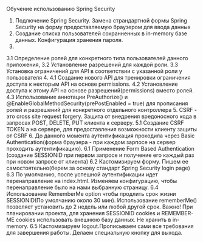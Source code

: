 Обучение использованию Spring Security

1. Подлючение Spring Security. Замена страндартной формы Spring Security на форму предоставляемую браузером для ввода данных
2. Создание списка пользователей сохранненных в in-memory базе данных. Конфигурация хранения пароля.
3.
 3.1 Определение ролей для конкретного типа пользователей данного приложения, 
 3.2 Установление разрешений для каждой роли.
 3.3 Установка ограничений для API в соответствии с указанной роли у пользователя
4.
 4.1 Создание нового API для тренировки ограничения доступа к некторым API на основе permissions.
 4.2 Установление доступа к этому API на основе разрешений(permissions) вместо ролей.
 4.3 Использование аннотации PreAuthorize() и @EnableGlobalMethodSecurity(prePostEnabled = true)  для прописания ролей и разрешений для конкретного отдельного контроллера
 5. CSRF  - это cross site request forgery. Защита от внедрения вредоносного кода в запросах POST, DELETE, PUT клиента к серверу.
 5.1 Создание CSRF TOKEN а на сервере, для предоставления возможности клиенту защиты от CSRF
 6. До данного момента аутентификация проходила через Basic Authentication(форма браузера - при каждом зарпосе на сервер проходить аутентификацию). 
 6.1 Применение Form Based Authentication (создание SESSIONID при первом запросе и получение его каждый раз при новом запросе от клиента)
 6.2 Кастомизируем форму. Пишем ее самостоятельно(берем за основу стандарт Spring Security login page)
 6.3 По умолчанию, после успешной аутентификации идет перенаправление на index.html. Изменяем конфигурацию, чтобы перенаправление было на нами выбранную страницу.
 6.4 Использование RememberMe option чтобы продлить срок жизни SESSIONID(По умолчанию около 30 мин). Использование rememberMe() позволяет установить до 2 недель или любой другой срок.
 Важно! При планировании проекта, для хранения SESSIONID cookies и REMEMBER-ME cookies использовать внешнюю базу данных. Не хранить в in-memory.
 6.5 Кастомизируем logout.Прописываем сами все требования для завершения работы. Делаем специальную кнопку для выхода.
 
